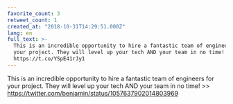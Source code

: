 ```yaml
---
favorite_count: 3
retweet_count: 1
created_at: "2018-10-31T14:29:51.000Z"
lang: en
full_text: >-
  This is an incredible opportunity to hire a fantastic team of engineers for
  your project. They will level up your tech AND your team in no time! &gt;&gt;
  https://t.co/YSpE41rJy1
---
```


This is an incredible opportunity to hire a fantastic team of engineers for your
project. They will level up your tech AND your team in no time! &gt;&gt;
<https://twitter.com/benjamin/status/1057637902014803969>
